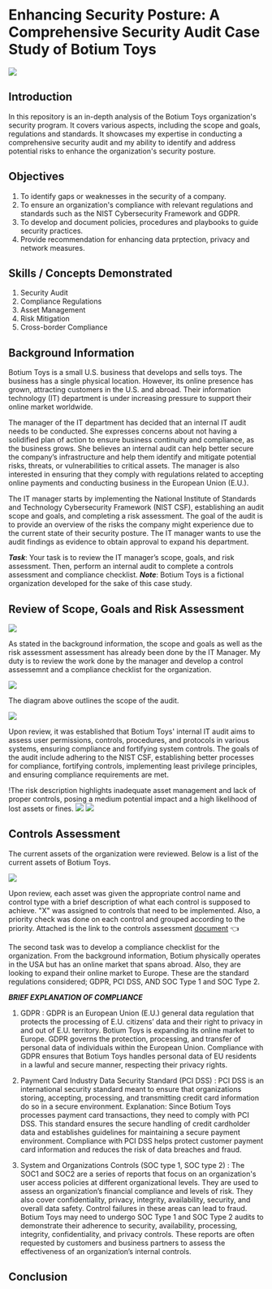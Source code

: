 # Enhancing Security Posture: A Comprehensive Security Audit Case Study of Botium Toys
![](pexels-tima.jpg)

## Introduction
In this repository is an in-depth analysis of the Botium Toys organization's security program. It covers various aspects, including the scope and goals, regulations and standards. It showcases my expertise in conducting a comprehensive security audit and my ability to identify and address potential risks to enhance the organization's security posture.

## Objectives
1. To identify gaps or weaknesses in the security of a company.
2. To ensure an organization's compliance with relevant regulations and standards such as the NIST Cybersecurity Framework and GDPR.
3. To develop and document policies, procedures and playbooks to guide security practices.
4. Provide recommendation for enhancing data prptection, privacy and network measures.

## Skills / Concepts Demonstrated
1. Security Audit
2. Compliance Regulations 
3. Asset Management
4. Risk Mitigation
5. Cross-border Compliance 

## Background Information
Botium Toys is a small U.S. business that develops and sells toys. The business has a single physical location. However, its online presence has grown, attracting customers in the U.S. and abroad. Their information technology (IT) department is under increasing pressure to support their online market worldwide. 

The manager of the IT department has decided that an internal IT audit needs to be conducted. She expresses concerns about not having a solidified plan of action to ensure business continuity and compliance, as the business grows. She believes an internal audit can help better secure the company’s infrastructure and help them identify and mitigate potential risks, threats, or vulnerabilities to critical assets. The manager is also interested in ensuring that they comply with regulations related to accepting online payments and conducting business in the European Union (E.U.).   

The IT manager starts by implementing the National Institute of Standards and Technology Cybersecurity Framework (NIST CSF), establishing an audit scope and goals, and completing a risk assessment. The goal of the audit is to provide an overview of the risks the company might experience due to the current state of their security posture. The IT manager wants to use the audit findings as evidence to obtain approval to expand his department. 

**_Task_**: Your task is to review the IT manager’s scope, goals, and risk assessment. Then, perform an internal audit to complete a controls assessment and compliance checklist. 
**_Note_**: Botium Toys is a fictional organization developed for the sake of this case study.

## Review of Scope, Goals and Risk Assessment 
![](pexels-markus.jpg)

As stated in the background information, the scope and goals as well as the risk assessment assessment has already been done by the IT Manager. My duty is to review the work done by the manager and develop a control assessemnt and a compliance checklist for the organization.

![](Scope.JPG)

The diagram above outlines the scope of the audit. 

![](goals.JPG)

Upon review, it was established that Botium Toys' internal IT audit aims to assess user permissions, controls, procedures, and protocols in various systems, ensuring compliance and fortifying system controls. The goals of the audit include adhering to the NIST CSF, establishing better processes for compliance, fortifying controls, implementing least privilege principles, and ensuring compliance requirements are met. 

!The risk description highlights inadequate asset management and lack of proper controls, posing a medium potential impact and a high likelihood of lost assets or fines.
![](risk_des.JPG)
![](risk_score.JPG)

## Controls Assessment
The current assets of the organization were reviewed. Below is a list of the current assets of Botium Toys.

![](current_assets.JPG)

Upon review, each asset was given the appropriate control name and control type with a brief description of what each control is supposed to achieve. "X" was assigned to controls that need to be implemented. Also, a priority check was done on each control and grouped according to the priority. Attached is the link to the controls assessment [document](https://view.officeapps.live.com/op/view.aspx?src=https%3A%2F%2Fraw.githubusercontent.com%2FAlberda1612%2FSecurity_Audit%2Fmain%2FControls-assessment.docx&wdOrigin=BROWSELINK) :point_left: 

The second task was to develop a compliance checklist for the organization.
From the background information, Botium physically operates in the USA but has an online market that spans abroad. Also, they are looking to expand their online market to Europe. These are the standard regulations considered; GDPR, PCI DSS, AND SOC Type 1 and SOC Type 2.

**_BRIEF EXPLANATION OF COMPLIANCE_**
1. GDPR : GDPR is an European Union (E.U.) general data regulation that protects the processing of E.U. citizens’ data and their right to privacy in and out of E.U. territory. Botium Toys is expanding its online market to Europe. GDPR governs the protection, processing, and transfer of personal data of individuals within the European Union. Compliance with GDPR ensures that Botium Toys handles personal data of EU residents in a lawful and secure manner, respecting their privacy rights.

2. Payment Card Industry Data Security Standard (PCI DSS) : PCI DSS is an international security standard meant to ensure that organizations storing, accepting, processing, and transmitting credit card information do so in a secure environment. 
Explanation: Since Botium Toys processes payment card transactions, they need to comply with PCI DSS. This standard ensures the secure handling of credit cardholder data and establishes guidelines for maintaining a secure payment environment. Compliance with PCI DSS helps protect customer payment card information and reduces the risk of data breaches and fraud.

3. System and Organizations Controls (SOC type 1, SOC type 2) : The SOC1 and SOC2 are a series of reports that focus on an organization's user access policies at different organizational levels. They are used to assess an organization’s financial compliance and levels of risk. They also cover confidentiality, privacy, integrity, availability, security, and overall data safety. Control failures in these areas can lead to fraud. Botium Toys may need to undergo SOC Type 1 and SOC Type 2 audits to demonstrate their adherence to security, availability, processing, integrity, confidentiality, and privacy controls. These reports are often requested by customers and business partners to assess the effectiveness of an organization’s internal controls.

## Conclusion





